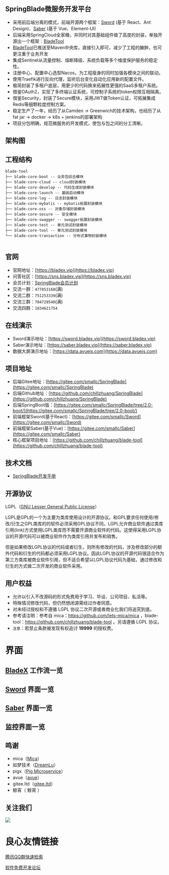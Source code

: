   
   
    
    
    

## SpringBlade微服务开发平台
* 采用前后端分离的模式，前端开源两个框架：[Sword](https://gitee.com/smallc/Sword) (基于 React、Ant Design)、[Saber](https://gitee.com/smallc/Saber) (基于 Vue、Element-UI)
* 后端采用SpringCloud全家桶，并同时对其基础组件做了高度的封装，单独开源出一个框架：[BladeTool](https://github.com/chillzhuang/blade-tool)
* [BladeTool](https://github.com/chillzhuang/blade-tool)已推送至Maven中央库，直接引入即可，减少了工程的臃肿，也可更注重于业务开发
* 集成Sentinel从流量控制、熔断降级、系统负载等多个维度保护服务的稳定性。
* 注册中心、配置中心选型Nacos，为工程瘦身的同时加强各模块之间的联动。
* 使用Traefik进行反向代理，监听后台变化自动化应用新的配置文件。
* 极简封装了多租户底层，用更少的代码换来拓展性更强的SaaS多租户系统。
* 借鉴OAuth2，实现了多终端认证系统，可控制子系统的token权限互相隔离。
* 借鉴Security，封装了Secure模块，采用JWT做Token认证，可拓展集成Redis等细颗粒度控制方案。
* 稳定生产了一年，经历了从Camden -> Greenwich的技术架构，也经历了从fat jar -> docker -> k8s + jenkins的部署架构
* 项目分包明确，规范微服务的开发模式，使包与包之间的分工清晰。

## 架构图
 

## 工程结构
``` 
blade-tool
├── blade-core-boot -- 业务包综合模块
├── blade-core-cloud -- cloud封装模块
├── blade-core-develop -- 代码生成封装模块
├── blade-core-launch -- 基础启动模块
├── blade-core-log -- 日志封装模块 
├── blade-core-mybatis -- mybatis拓展封装模块 
├── blade-core-oss -- 对象存储封装模块 
├── blade-core-secure -- 安全模块 
├── blade-core-swagger -- swagger拓展封装模块 
├── blade-core-test -- 单元测试封装模块 
├── blade-core-tool -- 单元测试封装模块 
└── blade-core-transaction -- 分布式事物封装模块 
	 
```

## 官网
* 官网地址：[https://bladex.vip](https://bladex.vip)
* 问答社区：[https://sns.bladex.vip](https://sns.bladex.vip)
* 会员计划：[SpringBlade会员计划](https://gitee.com/smallc/SpringBlade/wikis/SpringBlade会员计划)
* 交流一群：`477853168`(满)
* 交流二群：`751253339`(满)
* 交流三群：`784729540`(满)
* 交流四群：`1034621754`

## 在线演示
* Sword演示地址：[https://sword.bladex.vip](https://sword.bladex.vip)
* Saber演示地址：[https://saber.bladex.vip](https://saber.bladex.vip)
* 数据大屏演示地址：[https://data.avuejs.com](https://data.avuejs.com)

## 项目地址
* 后端Gitee地址：[https://gitee.com/smallc/SpringBlade](https://gitee.com/smallc/SpringBlade)
* 后端Github地址：[https://github.com/chillzhuang/SpringBlade](https://github.com/chillzhuang/SpringBlade)
* 后端SpringBoot版：[https://gitee.com/smallc/SpringBlade/tree/2.0-boot/](https://gitee.com/smallc/SpringBlade/tree/2.0-boot/)
* 前端框架Sword(基于React)：[https://gitee.com/smallc/Sword](https://gitee.com/smallc/Sword)
* 前端框架Saber(基于Vue)：[https://gitee.com/smallc/Saber](https://gitee.com/smallc/Saber)
* 核心框架项目地址：[https://github.com/chillzhuang/blade-tool](https://github.com/chillzhuang/blade-tool)

## 技术文档
* [SpringBlade开发手册](https://gitee.com/smallc/SpringBlade/wikis/SpringBlade开发手册)

## 开源协议
LGPL（[GNU Lesser General Public License](http://www.gnu.org/licenses/lgpl.html)）

LGPL是GPL的一个为主要为类库使用设计的开源协议。和GPL要求任何使用/修改/衍生之GPL类库的的软件必须采用GPL协议不同。LGPL允许商业软件通过类库引用(link)方式使用LGPL类库而不需要开源商业软件的代码。这使得采用LGPL协议的开源代码可以被商业软件作为类库引用并发布和销售。

但是如果修改LGPL协议的代码或者衍生，则所有修改的代码，涉及修改部分的额外代码和衍生的代码都必须采用LGPL协议。因此LGPL协议的开源代码很适合作为第三方类库被商业软件引用，但不适合希望以LGPL协议代码为基础，通过修改和衍生的方式做二次开发的商业软件采用。

## 用户权益
* 允许以引入不改源码的形式免费用于学习、毕设、公司项目、私活等。
* 特殊情况修改代码，但仍然想闭源需经过作者同意。
* 对未经过授权和不遵循 LGPL 协议二次开源或者商业化我们将追究到底。
* 参考请注明：参考自 mica：https://github.com/lets-mica/mica ，blade-tool：https://github.com/chillzhuang/blade-tool 。另请遵循 LGPL 协议。
* `注意`：若禁止条款被发现有权追讨 **19999** 的授权费。

# 界面

## [BladeX](https://bladex.vip/#/vip) 工作流一览
 
     
           
           
     
     
           
           
     
     
           
           
     
 

## [Sword](https://gitee.com/smallc/Sword) 界面一览
 
     
           
           
     
     
           
           
     
     
           
           
     
     
           
           
     
     
           
           
     
 

## [Saber](https://gitee.com/smallc/Saber) 界面一览
 
     
           
           
     
     
           
           
     
     
           
           
     
 

## 监控界面一览
 
     
           
           
     
     
           
           
     
     
           
           
     
     
           
           
     
     
           
           
     
     
           
           
     
 

## 鸣谢
* mica（[Mica](https://github.com/lets-mica/mica)）
* 如梦技术（[DreamLu](https://www.dreamlu.net/)）
* pigx（[Pig Microservice](https://www.pig4cloud.com/zh-cn/)）
* avue（[avue](https://avue.top/)）
* gitee.ltd（[gitee.ltd](https://gitee.ltd/)）
* 鲸宵（ 鲸宵 ）

## 关注我们
![](https://images.gitee.com/uploads/images/2019/0330/065148_f0ada806_410595.jpeg)

 # 良心友情链接

[腾讯QQ群快速检索](http://u.720life.cn/s/8cf73f7c)

[软件免费开发论坛](http://u.720life.cn/s/bbb01dc0)